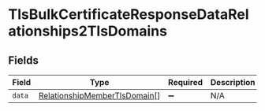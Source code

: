 # TlsBulkCertificateResponseDataRelationships2TlsDomains


## Fields

| Field                                                                               | Type                                                                                | Required                                                                            | Description                                                                         |
| ----------------------------------------------------------------------------------- | ----------------------------------------------------------------------------------- | ----------------------------------------------------------------------------------- | ----------------------------------------------------------------------------------- |
| `data`                                                                              | [RelationshipMemberTlsDomain](../../models/shared/relationshipmembertlsdomain.md)[] | :heavy_minus_sign:                                                                  | N/A                                                                                 |